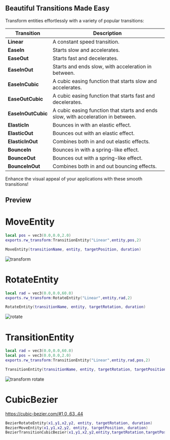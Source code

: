 ## Beautiful Transitions Made Easy

Transform entities effortlessly with a variety of popular transitions:

| Transition         | Description                                      |
|--------------------|--------------------------------------------------|
| **Linear**         | A constant speed transition.                    |
| **EaseIn**         | Starts slow and accelerates.                    |
| **EaseOut**        | Starts fast and decelerates.                    |
| **EaseInOut**      | Starts and ends slow, with acceleration in between. |
| **EaseInCubic**    | A cubic easing function that starts slow and accelerates. |
| **EaseOutCubic**   | A cubic easing function that starts fast and decelerates. |
| **EaseInOutCubic** | A cubic easing function that starts and ends slow, with acceleration in between. |
| **ElasticIn**      | Bounces in with an elastic effect.              |
| **ElasticOut**     | Bounces out with an elastic effect.             |
| **ElasticInOut**   | Combines both in and out elastic effects.       |
| **BounceIn**       | Bounces in with a spring-like effect.           |
| **BounceOut**      | Bounces out with a spring-like effect.          |
| **BounceInOut**    | Combines both in and out bouncing effects.      |

Enhance the visual appeal of your applications with these smooth transitions!
## Preview
# MoveEntity
```lua
local pos = vec3(0.0,0.0,2.0) 
exports.rw_transform:TransitionEntity("Linear",entity,pos,2)

MoveEntity(transitionName, entity, targetPosition, duration)
```
![transform](https://github.com/user-attachments/assets/30a9f8fc-eaa2-4b34-93dc-bdfe362a0fe6)
# RotateEntity
```lua
local rad = vec3(0.0,0.0,60.0) 
exports.rw_transform:RotateEntity("Linear",entity,rad,2)

RotateEntity(transitionName, entity, targetRotation, duration)
```
![rotate](https://github.com/user-attachments/assets/11c3ac2c-fd53-439f-b74b-a9ef35b1c1bc)
# TransitionEntity
```lua
local rad = vec3(0.0,0.0,60.0) 
local pos = vec3(0.0,0.0,2.0) 
exports.rw_transform:TransitionEntity("Linear",entity,rad,pos,2)

TransitionEntity(transitionName, entity, targetRotation, targetPosition, duration)
```
![transform rotate](https://github.com/user-attachments/assets/6785f8a9-98eb-4eaa-8111-60f28d0c75b3)

# CubicBezier 
https://cubic-bezier.com/#1,0,.63,.44
```lua
BezierRotateEntity(x1,y1,x2,y2, entity, targetRotation, duration)
BezierMoveEntity(x1,y1,x2,y2, entity, targetPosition, duration)
BezierTransitionCubicBezier(x1,y1,x2,y2,entity,targetRotation,targetPosition,duration)
```
